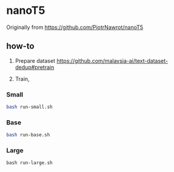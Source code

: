 # nanoT5

Originally from https://github.com/PiotrNawrot/nanoT5

## how-to

1. Prepare dataset https://github.com/malaysia-ai/text-dataset-dedup#pretrain

2. Train,

### Small

```bash
bash run-small.sh
```

### Base

```bash
bash run-base.sh
```

### Large

```
bash run-large.sh
```